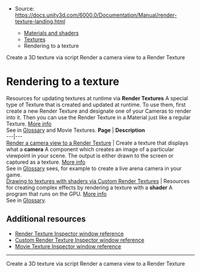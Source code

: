 * Source: https://docs.unity3d.com/6000.0/Documentation/Manual/render-texture-landing.html

  * [Materials and shaders](https://docs.unity3d.com/6000.0/Documentation/Manual/materials-and-shaders.html)
  * [Textures](https://docs.unity3d.com/6000.0/Documentation/Manual/Textures-landing.html)
  * Rendering to a texture


[](https://docs.unity3d.com/6000.0/Documentation/Manual/class-Texture3D-create.html)
Create a 3D texture via script
[](https://docs.unity3d.com/6000.0/Documentation/Manual/output-to-render-texture.html)
Render a camera view to a Render Texture
# Rendering to a texture
Resources for updating textures at runtime via **Render Textures** A special type of Texture that is created and updated at runtime. To use them, first create a new Render Texture and designate one of your Cameras to render into it. Then you can use the Render Texture in a Material just like a regular Texture. [More info](https://docs.unity3d.com/6000.0/Documentation/Manual/class-RenderTexture.html)  
See in [Glossary](https://docs.unity3d.com/6000.0/Documentation/Manual/Glossary.html#RenderTexture) and Movie Textures.
**Page** | **Description**  
---|---  
[Render a camera view to a Render Texture](https://docs.unity3d.com/6000.0/Documentation/Manual/output-to-render-texture.html) | Create a texture that displays what a **camera** A component which creates an image of a particular viewpoint in your scene. The output is either drawn to the screen or captured as a texture. [More info](https://docs.unity3d.com/6000.0/Documentation/Manual/CamerasOverview.html)  
See in [Glossary](https://docs.unity3d.com/6000.0/Documentation/Manual/Glossary.html#Camera) sees, for example to create a live arena camera in your game.  
[Drawing to textures with shaders via Custom Render Textures](https://docs.unity3d.com/6000.0/Documentation/Manual/class-CustomRenderTexture-landing.html) | Resources for creating complex effects by rendering a texture with a **shader** A program that runs on the GPU. [More info](https://docs.unity3d.com/6000.0/Documentation/Manual/Shaders.html)  
See in [Glossary](https://docs.unity3d.com/6000.0/Documentation/Manual/Glossary.html#Shader).  
## Additional resources
  * [Render Texture Inspector window reference](https://docs.unity3d.com/6000.0/Documentation/Manual/class-RenderTexture.html)
  * [Custom Render Texture Inspector window reference](https://docs.unity3d.com/6000.0/Documentation/Manual/class-CustomRenderTexture.html)
  * [Movie Texture Inspector window reference](https://docs.unity3d.com/6000.0/Documentation/Manual/class-MovieTexture.html)


* * *
[](https://docs.unity3d.com/6000.0/Documentation/Manual/class-Texture3D-create.html)
Create a 3D texture via script
[](https://docs.unity3d.com/6000.0/Documentation/Manual/output-to-render-texture.html)
Render a camera view to a Render Texture
